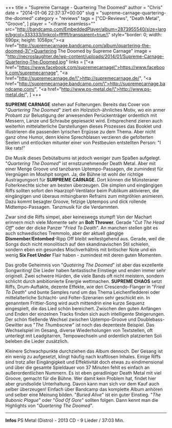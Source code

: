 +++
title = "Supreme Carnage - Quartering The Doomed"
author = "Chris"
date = "2014-01-06 22:37:37+00:00"
slug = "supreme-carnage-quartering-the-doomed"
category = "reviews"
tags = ["CD-Reviews", "Death Metal", "Groove", ]
player = "<iframe seamless=\"\" src=\"http://bandcamp.com/EmbeddedPlayer/album=2873955540/size=large/bgcol=333333/linkcol=ffffff/transparent=true/\" style=\"border: 0; width: 690px; height: 1058px;\"><a href=\"http://supremecarnage.bandcamp.com/album/quartering-the-doomed-3\">Quartering The Doomed by Supreme Carnage</a></iframe>"
image = "http://necroslaughter.de/wp-content/uploads/2014/01/Supreme-Carnage-Quartering-The-Doomed.jpg"
links = ["<a href=\"https://www.facebook.com/supremecarnage\">https://www.facebook.com/supremecarnage</a>", "<a href=\"http://supremecarnage.de/\">http://supremecarnage.de/</a>", "<a href=\"http://supremecarnage.bandcamp.com/\">http://supremecarnage.bandcamp.com/</a>", "<a href=\"http://www.ps-metal.de/\">http://www.ps-metal.de/</a>", ]
+++

**SUPREME CARNAGE** stehen auf Folterungen. Bereits das Cover von "_Quartering The Doomed_" ziert ein Holzstich-ähnliches Motiv, wo ein armer Probant zur Belustigung der anwesenden Perückenträger ordentlich mit Messern, Lanze und Schraube gepiesackt wird. Entsprechend zieren auch weiterhin mittelalterliche Darstellungen dieses Prozesses das Booklet und illustrieren die passenden lyrischen Ergüsse zu dem Thema. Aber nicht ganz ohne Humor, denn kleine Sprechblasen verzieren die gefolterten Seelen und entlocken mitunter einer von Pestbeulen entstellten Person: "I like rats!"

Die Musik dieses Debütalbums ist jedoch weniger zum Spaßen aufgelegt. "_Quartering The Doomed_" ist ernstzunehmender Death Metal. Aber mit einer Menge Groove und tanzbaren Uptempo-Passagen, die zumindest für Vergnügen im Moshpit sorgen. Ja, die Bühne ist wohl der richtige Austragungsort für **SURPREME CARNAGE**. Dort können die Münsteraner Folterknechte sicher am besten überzeugen. Die simplen und eingängigen Riffs sollten sofort den Haarzopf-Ventilator beim Publikum aktivieren, die eingängigen und überaus mitsingbaren Refrains zum mitgröhlen animieren. Dazu kommt besagter Groove, fetzige Uptempos und dick rollende Midtempo-Passagen. Tanzmusik für die Verdammten.

Zwar sind die Riffs simpel, aber keineswegs stumpf! Von der Machart erinnern mich viele Momente sehr an **Bolt Thrower**. Gerade "_Cut The Head Off_" oder der dicke Panzer "_Fried To Death_". An manchen stellen gibt es auch schwedisches Tremmolo, aber der aktuell gängige **Dismember**/**Entombed**-Ripp Off bleibt weitestgehend aus. Gerade, weil die Songs doch nicht monolitisch auf den skandinavischen Stil schielen, sondern eben ein gesundes Mischverhältnis mit britischer Note und ein wenig **Six Feet Under** Flair haben - zumindest mit deren guten Momenten.

Das große Geheimnis von "_Quatering The Doomed_" ist aber das exzellente Songwriting! Die Lieder haben fantastische Einstiege und enden immer sehr originell. Zwei schwere Hürden, die viele Bands oft nicht meistern, sondern schlicht durch ambitionierte Energie wettmachen. **SUPREME CHAOS** setzt Riffs, Drum-Auftakte, dezente Effekte, wie den Crescendo-Flanger in "_Fried To Death_" und bunte Samples rund um das Thema Leichenfledderei oder mittelalterliche Schlacht- und Folter-Szenarien sehr geschickt ein. In genanntem Frittier-Song wird auch mittendrin eine kurze Sequenz eingespielt, die das Lied schön bereichert.
Zwischen den guten Anfängen und Enden der einzelnen Tracks finden sich auch intelligente Steigerungen. Der schön fließende Wechsel zwischen Uptempo-Groove und Doublebass-Gewitter aus "_The Thumbscrew_" ist noch das dezenteste Beispiel. Das Wechselspiel im Gesang, diverse Wiederholungen von Textstellen, oft unterlegt mit Leadgitarren, Tempowechseln und ordentlich platzierten Soli beleben die Lieder zusätzlich.

Kleinere Schwachpunkte durchziehen das Album dennoch. Der Gesang ist ein wenig zu aufgesetzt, klingt häufig nach kraftlosen Inhales. Einige Riffs sind trotz aller Eingängigkeit und Effektivität doch etwas zu eindimensional und über die gesamte Spieldauer von 37 Minuten fehlt es einfach an außerordentlichen Nummern. Es ist eben geradliniger Death Metal mit viel Groove, gemacht für die Bühne. Wer damit kein Problem hat, findet hier aber grundsolide Unterhaltung. Davon kann man sich vor dem Kauf auch selber überzeugen! Einfach über Bandcamp das komplette Album anhören und selber eine Meinung bilden. "_Buried Alive_" ist ein guter Einstieg. "_The Bubonic Plague_" oder "_God Of Gore_" sollten folgen. Dann kennt man die Highlights von "_Quartering The Doomed_".





---
**Infos**
PS Metal (Distro) - 2013
CD - 9 Lieder / 37:03 Min.
